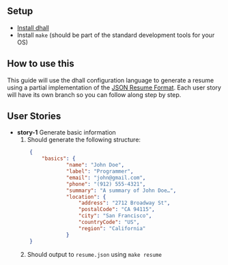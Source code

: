 ## Setup

- [Install dhall](https://docs.dhall-lang.org/tutorials/Getting-started_Generate-JSON-or-YAML.html#installation)
- Install `make` (should be part of the standard development tools for your OS)

## How to use this

This guide will use the dhall configuration language to generate a resume using a partial implementation of the [JSON Resume Format](https://jsonresume.org/schema/). Each user story will have its own branch so you can follow along step by step. 

## User Stories

- **story-1** Generate basic information
  1. Should generate the following structure:
    ```JSON
		{
			"basics": {
					"name": "John Doe",
					"label": "Programmer",
					"email": "john@gmail.com",
					"phone": "(912) 555-4321",
					"summary": "A summary of John Doe…",
					"location": {
						"address": "2712 Broadway St",
						"postalCode": "CA 94115",
						"city": "San Francisco",
						"countryCode": "US",
						"region": "California"
					}
		}
    ```
	2. Should output to `resume.json` using `make resume`



